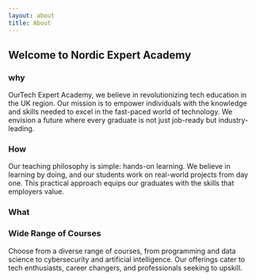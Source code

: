 ```yaml
---
layout: about
title: About
---
```


## Welcome to Nordic Expert Academy 

### why 
OurTech Expert Academy, we believe in revolutionizing tech education in the UK region. Our mission is to empower individuals with the knowledge and skills needed to excel in the fast-paced world of technology. We envision a future where every graduate is not just job-ready but industry-leading.


### How 
Our teaching philosophy is simple: hands-on learning. We believe in learning by doing, and our students work on real-world projects from day one. This practical approach equips our graduates with the skills that employers value.


### What 

### Wide Range of Courses

Choose from a diverse range of courses, from programming and data science to cybersecurity and artificial intelligence. Our offerings cater to tech enthusiasts, career changers, and professionals seeking to upskill.


